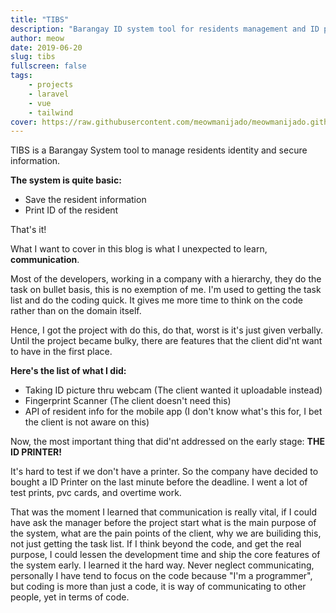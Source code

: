 ```yaml
---
title: "TIBS"
description: "Barangay ID system tool for residents management and ID printing."
author: meow
date: 2019-06-20
slug: tibs
fullscreen: false
tags:
    - projects
    - laravel
    - vue
    - tailwind
cover: https://raw.githubusercontent.com/meowmanijado/meowmanijado.github.io/develop/static/images/posts/TIBS.png
---
```


TIBS is a Barangay System tool to manage residents identity and secure information.

**The system is quite basic:**
- Save the resident information
- Print ID of the resident

That's it!

What I want to cover in this blog is what I unexpected to learn, **communication**.

Most of the developers, working in a company with a hierarchy, they do the task on bullet basis, this is no exemption of me.
I'm used to getting the task list and do the coding quick. It gives me more time to think on the code rather than on the 
domain itself.

Hence, I got the project with do this, do that, worst is it's just given verbally. Until the project became bulky, there are 
features that the client did'nt want to have in the first place.

**Here's the list of what I did:**
- Taking ID picture thru webcam (The client wanted it uploadable instead)
- Fingerprint Scanner (The client doesn't need this)
- API of resident info for the mobile app (I don't know what's this for, I bet the client is not aware on this)

Now, the most important thing that did'nt addressed on the early stage: **THE ID PRINTER!**

It's hard to test if we don't have a printer. So the company have decided to bought a ID Printer on the last minute before the deadline. I went a lot of test prints,
pvc cards, and overtime work. 

That was the moment I learned that communication is really vital, if I could have ask the manager
before the project start what is the main purpose of the system, what are the pain points of the client, why we are builiding this, not just getting the task list. If I think beyond the code,
and get the real purpose, I could lessen the development time and ship the core features of the system early. I learned it
the hard way. Never neglect communicating, personally I have tend to focus on the code because "I'm a programmer", but coding
is more than just a code, it is way of communicating to other people, yet in terms of code.